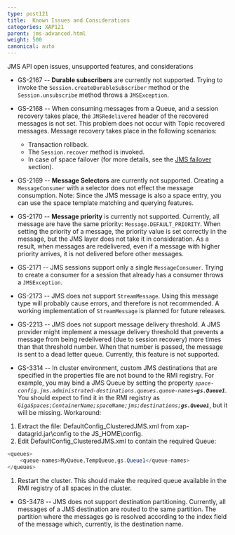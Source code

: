 ```yaml
---
type: post121
title:  Known Issues and Considerations
categories: XAP121
parent: jms-advanced.html
weight: 500
canonical: auto
---
```


JMS API open issues, unsupported features, and considerations



- GS-2167 -- **Durable subscribers** are currently not supported. Trying to invoke the `Session.createDurableSubscriber` method or the `Session.unsubscribe` method throws a `JMSException`.
- GS-2168 -- When consuming messages from a Queue, and a session recovery takes place, the `JMSRedelivered` header of the recovered messages is not set. This problem does not occur with Topic recovered messages.
Message recovery takes place in the following scenarios:
    - Transaction rollback.
    - The `Session.recover` method is invoked.
    - In case of space failover (for more details, see the [JMS failover](./jms-failover.html) section).

- GS-2169 -- **Message Selectors** are currently not supported. Creating a `MessageConsumer` with a selector does not effect the message consumption. Note: Since the JMS message is also a space entry, you can use the space template matching and querying features.
- GS-2170 -- **Message priority** is currently not supported. Currently, all message are have the same priority: `Message.DEFAULT_PRIORITY`. When setting the priority of a message, the priority value is set correctly in the message, but the JMS layer does not take it in consideration.
As a result, when messages are redelivered, even if a message with higher priority arrives, it is not delivered before other messages.

- GS-2171 -- JMS sessions support only a single `MessageConsumer`. Trying to create a consumer for a session that already has a consumer throws a `JMSException`.
- GS-2173 -- JMS does not support `StreamMessage`. Using this message type will probably cause errors, and therefore is not recommended. A working implementation of `StreamMessage` is planned for future releases.
- GS-2213 -- JMS does not support message delivery threshold. A JMS provider might implement a message delivery threshold that prevents a message from being redelivered (due to session recovery) more times than that threshold number. When that number is passed, the message is sent to a dead letter queue. Currently, this feature is not supported.
- GS-3314 -- In cluster environment, custom JMS destinations that are specified in the properties file are not bound to the RMI registry.
For example, you may bind a JMS Queue by setting the property _`space-config.jms.administrated-destinations.queues.queue-names=`_**_`gs.Queue1`_**. You should expect to find it in the RMI registry as _`GigaSpaces;ContainerName;spaceName;jms;destinations;`_**_`gs.Queue1`_**, but it will be missing.
Workaround:

1. Extract the file: DefaultConfig_ClusteredJMS.xml from xap-datagrid.jar\config to the JS_HOME\config.
1. Edit DefaultConfig_ClusteredJMS.xml to contain the required Queue:


```java
<queues>
    <queue-names>MyQueue,TempQueue,gs.Queue1</queue-names>
</queues>
```

1. Restart the cluster.
This should make the required queue available in the RMI registry of all spaces in the cluster.

- GS-3478 -- JMS does not support destination partitioning. Currently, all messages of a JMS destination are routed to the same partition. The partition where the messages go is resolved according to the index field of the message which, currently, is the destination name.
